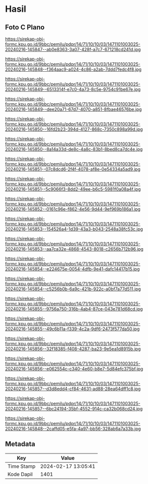 # Hasil

## Foto C Plano

https://sirekap-obj-formc.kpu.go.id/9bbc/pemilu/pdpr/14/71/10/10/03/1471101003025-20240216-145847--ab0e8363-3a07-428f-a7c7-671218cd241d.jpg

https://sirekap-obj-formc.kpu.go.id/9bbc/pemilu/pdpr/14/71/10/10/03/1471101003025-20240216-145848--f364aac9-a024-4c86-a2ab-7ddd7fedc4f8.jpg

https://sirekap-obj-formc.kpu.go.id/9bbc/pemilu/pdpr/14/71/10/10/03/1471101003025-20240216-145849--6513314f-e7c0-4a73-8c5e-9754c91be67e.jpg

https://sirekap-obj-formc.kpu.go.id/9bbc/pemilu/pdpr/14/71/10/10/03/1471101003025-20240216-145849--dee20a71-67d7-4070-a851-8fbae46576be.jpg

https://sirekap-obj-formc.kpu.go.id/9bbc/pemilu/pdpr/14/71/10/10/03/1471101003025-20240216-145850--16fd2b23-394d-4127-868c-7350c898a99d.jpg

https://sirekap-obj-formc.kpu.go.id/9bbc/pemilu/pdpr/14/71/10/10/03/1471101003025-20240216-145850--8a14a33d-de8c-4a8c-83b1-8bed8ca7dc4e.jpg

https://sirekap-obj-formc.kpu.go.id/9bbc/pemilu/pdpr/14/71/10/10/03/1471101003025-20240216-145851--07c8dcd6-2f4f-4078-af8e-0e54334a5ad9.jpg

https://sirekap-obj-formc.kpu.go.id/9bbc/pemilu/pdpr/14/71/10/10/03/1471101003025-20240216-145851--5c9066f3-8dd2-49ee-b6c5-5981f0a08a4f.jpg

https://sirekap-obj-formc.kpu.go.id/9bbc/pemilu/pdpr/14/71/10/10/03/1471101003025-20240216-145852--0161c96e-f862-4e56-9d44-9ef969b186a1.jpg

https://sirekap-obj-formc.kpu.go.id/9bbc/pemilu/pdpr/14/71/10/10/03/1471101003025-20240216-145853--154526a4-1d39-43a3-b043-2548a38fc53c.jpg

https://sirekap-obj-formc.kpu.go.id/9bbc/pemilu/pdpr/14/71/10/10/03/1471101003025-20240216-145853--aa7ca32e-4868-4543-8018-c2656b712b96.jpg

https://sirekap-obj-formc.kpu.go.id/9bbc/pemilu/pdpr/14/71/10/10/03/1471101003025-20240216-145854--e224675e-0054-4dfb-9e41-dafc14417b15.jpg

https://sirekap-obj-formc.kpu.go.id/9bbc/pemilu/pdpr/14/71/10/10/03/1471101003025-20240216-145854--c5256b0b-6a9c-421b-922c-a0bf7a77d511.jpg

https://sirekap-obj-formc.kpu.go.id/9bbc/pemilu/pdpr/14/71/10/10/03/1471101003025-20240216-145855--9756a750-316b-4ab4-87ce-043e781d68cd.jpg

https://sirekap-obj-formc.kpu.go.id/9bbc/pemilu/pdpr/14/71/10/10/03/1471101003025-20240216-145855--49c6b11a-f339-4c2a-9df6-2473f577da50.jpg

https://sirekap-obj-formc.kpu.go.id/9bbc/pemilu/pdpr/14/71/10/10/03/1471101003025-20240216-145856--32f18385-f408-4287-ba23-9e5ea1d8915b.jpg

https://sirekap-obj-formc.kpu.go.id/9bbc/pemilu/pdpr/14/71/10/10/03/1471101003025-20240216-145856--e062554c-c340-4e60-b8e7-5d84efc375bf.jpg

https://sirekap-obj-formc.kpu.go.id/9bbc/pemilu/pdpr/14/71/10/10/03/1471101003025-20240216-145857--d3d8edd4-cf84-4631-ad88-28ea64dff1c8.jpg

https://sirekap-obj-formc.kpu.go.id/9bbc/pemilu/pdpr/14/71/10/10/03/1471101003025-20240216-145857--6bc24194-35bf-4552-914c-ca32b068cd24.jpg

https://sirekap-obj-formc.kpu.go.id/9bbc/pemilu/pdpr/14/71/10/10/03/1471101003025-20240216-145848--2caffd05-e5fa-4a97-bb56-328ab6a7a33b.jpg


## Metadata

| Key        | Value               |
| ---------- | ------------------- |
| Time Stamp | 2024-02-17 13:05:41 |
| Kode Dapil | 1401                |



